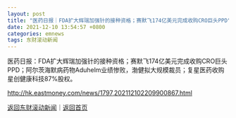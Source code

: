 ```yaml
---
layout: post
title: "医药日报｜FDA扩大辉瑞加强针的接种资格；赛默飞174亿美元完成收购CRO巨头PPD"
date: 2021-12-10 13:54:57 +0800
categories: emnews
tags: 东财滚动新闻
---
```


医药日报：FDA扩大辉瑞加强针的接种资格；赛默飞174亿美元完成收购CRO巨头PPD；阿尔茨海默病药物Aduhelm业绩惨败，渤健拟大规模裁员；复星医药收购星创健康科技87%股权。

<http://hk.eastmoney.com/news/1797,202112102209900867.html>

[返回东财滚动新闻](//finews.withounder.com/emnews/)｜[返回首页](//finews.withounder.com/)